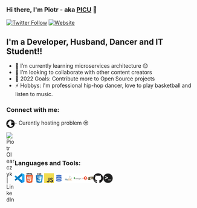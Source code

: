 ### Hi there, I'm Piotr - aka [PICU][website] 👋

[![Twitter Follow](https://img.shields.io/github/followers/picu63?style=for-the-badge)](#)
[![Website](https://img.shields.io/website?label=blog.picu.pl&url=http%3A%2F%2Fblog.picu.pl%2F)](#)

## I'm a Developer, Husband, Dancer and IT Student!!

- 🌱 I’m currently learning microservices architecture 😊
- 👯 I’m looking to collaborate with other content creators
- 🥅 2022 Goals: Contribute more to Open Source projects
- ⚡ Hobbys: I'm professional hip-hop dancer, love to play basketball and listen to music.

### Connect with me:

[<img align="left" alt="blog.picu.pl" width="22px" src="https://raw.githubusercontent.com/iconic/open-iconic/master/svg/globe.svg" />][website] - Curently hosting problem 😒<br />
<br />
[<img align="left" alt="Piotr Olearczyk | LinkedIn" width="22px" src="https://cdn.jsdelivr.net/npm/simple-icons@v3/icons/linkedin.svg" />][linkedin]<br />


<br />

### Languages and Tools:

[<img align="left" alt="Visual Studio Code" width="26px" src="https://raw.githubusercontent.com/github/explore/80688e429a7d4ef2fca1e82350fe8e3517d3494d/topics/visual-studio-code/visual-studio-code.png" />](#)
[<img align="left" alt="HTML5" width="26px" src="https://raw.githubusercontent.com/github/explore/80688e429a7d4ef2fca1e82350fe8e3517d3494d/topics/html/html.png" />](#)
[<img align="left" alt="CSS3" width="26px" src="https://raw.githubusercontent.com/github/explore/80688e429a7d4ef2fca1e82350fe8e3517d3494d/topics/css/css.png" />](#)
[<img align="left" alt="JavaScript" width="26px" src="https://raw.githubusercontent.com/github/explore/80688e429a7d4ef2fca1e82350fe8e3517d3494d/topics/javascript/javascript.png" />](#)
[<img align="left" alt="SQL" width="26px" src="https://raw.githubusercontent.com/github/explore/80688e429a7d4ef2fca1e82350fe8e3517d3494d/topics/sql/sql.png" />](#)
[<img align="left" alt="MySQL" width="26px" src="https://raw.githubusercontent.com/github/explore/80688e429a7d4ef2fca1e82350fe8e3517d3494d/topics/mysql/mysql.png" />](#)
[<img align="left" alt="MongoDB" width="26px" src="https://raw.githubusercontent.com/github/explore/80688e429a7d4ef2fca1e82350fe8e3517d3494d/topics/mongodb/mongodb.png" />](#)
[<img align="left" alt="Git" width="26px" src="https://raw.githubusercontent.com/github/explore/80688e429a7d4ef2fca1e82350fe8e3517d3494d/topics/git/git.png" />](#)
[<img align="left" alt="GitHub" width="26px" src="https://raw.githubusercontent.com/github/explore/78df643247d429f6cc873026c0622819ad797942/topics/github/github.png" />](#)
[<img align="left" alt="Terminal" width="26px" src="https://raw.githubusercontent.com/github/explore/80688e429a7d4ef2fca1e82350fe8e3517d3494d/topics/terminal/terminal.png" />](#)



[website]: https://blog.picu.pl
[linkedin]: https://www.linkedin.com/in/piotrolearczyk/
[webdevplaylist]: https://www.youtube.com/playlist?list=PLkwxH9e_vrAJ0WbEsFA9W3I1W-g_BTsbt
[vscodesite]: https://code.visualstudio.com/
